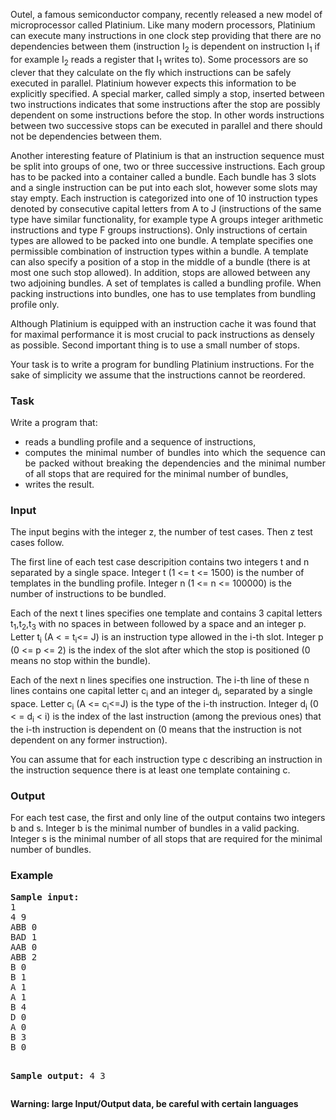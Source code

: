 <p>Outel, a famous semiconductor company, recently released a new model of 
	microprocessor called Platinium. Like many modern processors, Platinium can 
	execute many instructions in one clock step providing that there are no 
	dependencies between them (instruction I<sub>2</sub> is dependent on 
	instruction I<sub>1</sub> if for example I<sub>2</sub> reads a register that I<sub>1</sub>
	writes to). Some processors are so clever that they calculate on the fly which 
	instructions can be safely executed in parallel. Platinium however expects this 
	information to be explicitly specified. A special marker, called simply a stop, 
	inserted between two instructions indicates that some instructions after the 
	stop are possibly dependent on some instructions before the stop. In other 
	words instructions between two successive stops can be executed in parallel and 
	there should not be dependencies between them.
</p>
<p>
	Another interesting feature of Platinium is that an instruction sequence must 
	be split into groups of one, two or three successive instructions. Each group 
	has to be packed into a container called a bundle. Each bundle has 3 slots and 
	a single instruction can be put into each slot, however some slots may stay 
	empty. Each instruction is categorized into one of 10 instruction types denoted 
	by consecutive capital letters from A to J (instructions of the same type have 
	similar functionality, for example type A groups integer arithmetic 
	instructions and type F groups instructions). Only instructions of certain 
	types are allowed to be packed into one bundle. A template specifies one 
	permissible combination of instruction types within a bundle. A template can 
	also specify a position of a stop in the middle of a bundle (there is at most 
	one such stop allowed). In addition, stops are allowed between any two 
	adjoining bundles. A set of templates is called a bundling profile. When 
	packing instructions into bundles, one has to use templates from bundling 
	profile only.
</p>
<p>
	Although Platinium is equipped with an instruction cache it was found that for 
	maximal performance it is most crucial to pack instructions as densely as 
	possible. Second important thing is to use a small number of stops.
</p>
<p>
	Your task is to write a program for bundling Platinium instructions. For the 
	sake of simplicity we assume that the instructions cannot be reordered.
</p>
<h3>Task</h3>
<p>
	Write a program that:
</p>
<div align="justify">
	<ul>
		<li>
		reads a bundling profile and a sequence of instructions,
		</li><li>
		computes the minimal number of bundles into which the sequence can be packed 
		without breaking the dependencies and the minimal number of all stops that are 
		required for the minimal number of bundles,
		</li><li>
			writes the result.</li>
	</ul>
</div>
<h3>Input</h3>
<p>
	The input begins with the integer z, the number of test cases. Then z test 
	cases follow.
</p>
<p>
	The first line of each test case descripition contains two integers t and n 
	separated by a single space. Integer t (1 &lt;= t &lt;= 1500) is the number of 
	templates in the bundling profile. Integer n (1 &lt;= n &lt;= 100000) is the 
	number of instructions to be bundled.
</p>
<p>
	Each of the next t lines specifies one template and contains 3 capital letters 
	t<sub>1</sub>,t<sub>2</sub>,t<sub>3</sub> with no spaces in between followed by 
	a space and an integer p. Letter t<sub>i</sub> (A &lt; = t<sub>i</sub>&lt;= J) 
	is an instruction type allowed in the i-th slot. Integer p (0 &lt;= p &lt;= 2) 
	is the index of the slot after which the stop is positioned (0 means no stop 
	within the bundle).
</p>
<p>
	Each of the next n lines specifies one instruction. The i-th line of these n 
	lines contains one capital letter c<sub>i</sub> and an integer d<sub>i</sub>, 
	separated by a single space. Letter c<sub>i</sub> (A &lt;= c<sub>i</sub>&lt;=J) 
	is the type of the i-th instruction. Integer d<sub>i</sub> (0 &lt; = d<sub>i</sub>
	&lt; i) is the index of the last instruction (among the previous ones) that the 
	i-th instruction is dependent on (0 means that the instruction is not dependent 
	on any former instruction).
</p>
<p>
	You can assume that for each instruction type c describing an instruction in 
	the instruction sequence there is at least one template containing c.
</p>
<h3>Output</h3>
<p>
	For each test case, the first and only line of the output contains two integers 
	b and s. Integer b is the minimal number of bundles in a valid packing. Integer 
	s is the minimal number of all stops that are required for the minimal number 
	of bundles.
</p>
<h3>Example</h3>
<pre><b><tt>Sample input:</tt></b>
1
4 9 
ABB 0 
BAD 1 
AAB 0 
ABB 2 
B 0 
B 1 
A 1 
A 1 
B 4 
D 0 
A 0 
B 3 
B 0 

<b><tt>Sample output:</tt></b> 
4 3 
</pre>
<b>Warning: large Input/Output data, be careful with certain languages</b>